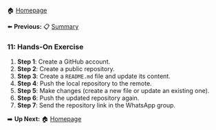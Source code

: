 🏠 [Homepage](../README.md)

⬅️ **Previous:** 📋 [Summary](./1-10-summary.md)


### 11: Hands-On Exercise

1. **Step 1**: Create a GitHub account.  
2. **Step 2**: Create a public repository.  
3. **Step 3**: Create a `README.md` file and update its content.  
4. **Step 4**: Push the local repository to the remote.  
5. **Step 5**: Make changes (create a new file or update an existing one).  
6. **Step 6**: Push the updated repository again.  
7. **Step 7**: Send the repository link in the WhatsApp group. 



➡️ **Up Next:** 🏠 [Homepage](../README.md)